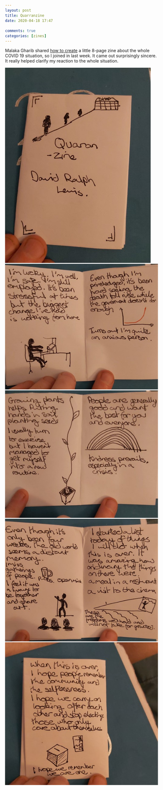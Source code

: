 ```yaml
---  
layout: post
title: Quarranzine  
date: 2020-04-18 17:47  
  
comments: true  
categories: [zines]  
---  
```

Malaka Gharib shared <a href="https://twitter.com/MalakaGharib/status/1249014696470032384">how to create</a> a little 8-page zine about the whole COVID 19 situation, so I joined in last week. It came out surprisingly sincere. It really helped clarify my reaction to the whole situation.  

<img src="/assets/images/articles/qzine1.jpg" class="responsive"><br>
<img src="/assets/images/articles/qzine2.jpg" class="responsive"><br>
<img src="/assets/images/articles/qzine3.jpg" class="responsive"><br>
<img src="/assets/images/articles/qzine4.jpg" class="responsive"><br>
<img src="/assets/images/articles/qzine5.jpg" class="responsive"><br>
